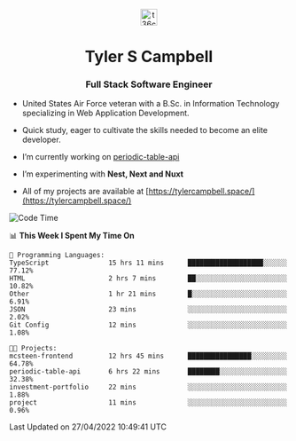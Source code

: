<p align="center">
<a href="https://www.linkedin.com/in/t36campbell" target="blank"><img align="center" src="https://ik.imagekit.io/t36campbell/Portfolio/linkedin.png.original_m8bbGgPh6.png" alt="t36campbell" height="30" width="30" /></a>
</p>
<h1 align="center">Tyler S Campbell</h1>
<h3 align="center">Full Stack Software Engineer</h3>

* United States Air Force veteran with a B.Sc. in Information Technology specializing in Web Application Development. 

* Quick study, eager to cultivate the skills needed to become an elite developer.

* I’m currently working on [periodic-table-api](https://github.com/t36campbell/periodic-table-api)

* I’m experimenting with **Nest, Next and Nuxt**

* All of my projects are available at [https://tylercampbell.space/](https://tylercampbell.space/)

<!--START_SECTION:waka-->
![Code Time](http://img.shields.io/badge/Code%20Time-1%2C598%20hrs%204%20mins-blue)

📊 **This Week I Spent My Time On** 

```text
💬 Programming Languages: 
TypeScript               15 hrs 11 mins      ███████████████████░░░░░░   77.12% 
HTML                     2 hrs 7 mins        ██░░░░░░░░░░░░░░░░░░░░░░░   10.82% 
Other                    1 hr 21 mins        █░░░░░░░░░░░░░░░░░░░░░░░░   6.91% 
JSON                     23 mins             ░░░░░░░░░░░░░░░░░░░░░░░░░   2.02% 
Git Config               12 mins             ░░░░░░░░░░░░░░░░░░░░░░░░░   1.08%

🐱‍💻 Projects: 
mcsteen-frontend         12 hrs 45 mins      ████████████████░░░░░░░░░   64.78% 
periodic-table-api       6 hrs 22 mins       ████████░░░░░░░░░░░░░░░░░   32.38% 
investment-portfolio     22 mins             ░░░░░░░░░░░░░░░░░░░░░░░░░   1.88% 
project                  11 mins             ░░░░░░░░░░░░░░░░░░░░░░░░░   0.96%

```


 Last Updated on 27/04/2022 10:49:41 UTC
<!--END_SECTION:waka-->
